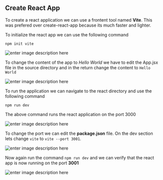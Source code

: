 ## Create React App

To create a react application we can use a frontent tool named **Vite**. This was prefered over create-react-app because its much faster and lighter.

To initialize the react app we can use the following command

```
npm init vite
```

![enter image description here](https://i.imgur.com/OMafTDc.png)

To change the content of the app to _Hello World_ we have to edit the App.jsx file in the source directory and in the return change the content to `Hello World`

![enter image description here](https://i.imgur.com/NZcrUZe.png)

To run the application we can navigate to the react directory and use the following command

```
npm run dev
```

The above command runs the react application on the port 3000

![enter image description here](https://i.imgur.com/T13wHrf.png)

To change the port we can edit the **package.json** file. On the dev section lets change `vite` to `vite --port 3001`.

![enter image description here](https://i.imgur.com/TGnTLMQ.png)

Now again run the command `npm run dev` and we can verify that the react app is now running on the port **3001**

![enter image description here](https://i.imgur.com/cyYUMQy.png)

